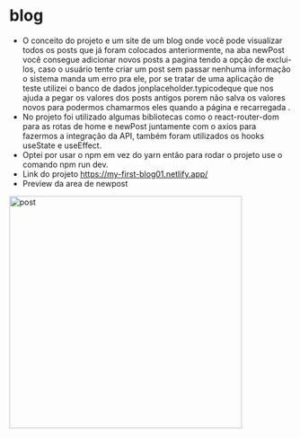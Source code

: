 # blog
- O conceito do projeto e um site de um blog onde você pode visualizar todos os posts  que já foram colocados anteriormente, na aba newPost você consegue adicionar novos posts a pagina tendo a opção de exclui-los, caso o usuário tente criar um post sem passar nenhuma informação o sistema manda um erro pra ele, por se tratar de uma aplicação de teste utilizei o banco de dados jonplaceholder.typicodeque que  nos ajuda a pegar os valores dos posts antigos porem não salva os valores novos para podermos chamarmos eles quando a página e recarregada .
- No projeto foi utilizado algumas bibliotecas como o react-router-dom para as rotas de home e newPost juntamente com o axios para fazermos a integração da API, também foram utilizados os hooks useState e useEffect.
- Optei por usar o npm em vez do yarn então para rodar o projeto use o comando npm run dev.
- Link do projeto https://my-first-blog01.netlify.app/
- Preview da area de newpost
<img width="414" alt="post" src="https://user-images.githubusercontent.com/91442368/227793038-96527900-024e-4b26-bdd9-106554f79a47.PNG">
